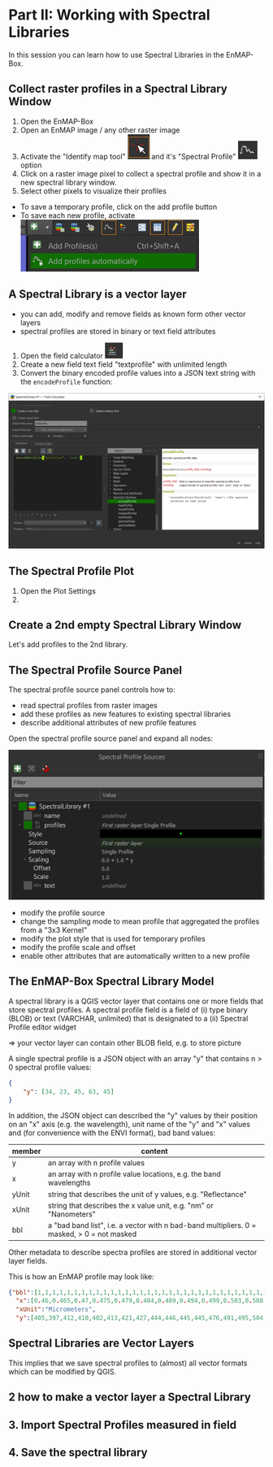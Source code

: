 # Part II: Working with Spectral Libraries

In this session you can learn how to use Spectral Libraries in the EnMAP-Box.


## Collect raster profiles in a Spectral Library Window

1. Open the EnMAP-Box
2. Open an EnMAP image / any other raster image
3. Activate the "Identify map tool" ![maptool_identify_spectralprofiles.png](img/maptool_identify_spectralprofiles.png) 
and it's "Spectral Profile" ![maptool_identify.png](img/maptool_identify.png) option 
4. Click on a raster image pixel to collect a spectral profile and show it in a new spectral library window.
5. Select other pixels to visualize their profiles

- To save a temporary profile, click on the add profile button
- To save each new profile, activate ![Add profiles automatically](img/add_profiles_automatically.png)

## A Spectral Library is a vector layer

- you can add, modify and remove fields as known form other vector layers
- spectral profiles are stored in binary or text field attributes

1. Open the field calculator ![field calculator](img/field_calculator_icon.png)
2. Create a new field text field "textprofile" with unlimited length
3. Convert the binary encoded profile values into a JSON text string with the `encodeProfile` function:

![create_text_profile_field.png](img/create_text_profile_field.png)

## The Spectral Profile Plot

1. Open the Plot Settings
2. 



## Create a 2nd empty Spectral Library Window


Let's add profiles to the 2nd library.


## The Spectral Profile Source Panel

The spectral profile source panel controls how to:
- read spectral profiles from raster images 
- add these profiles as new features to existing spectral libraries
- describe additional attributes of new profile features

Open the spectral profile source panel and expand all nodes:

![spectral_profile_source_panel.png](img/spectral_profile_source_panel.png)

- modify the profile source
- change the sampling mode to mean profile that aggregated the profiles from a "3x3 Kernel" 
- modify the plot style that is used for temporary profiles
- modify the profile scale and offset
- enable other attributes that are automatically written to a new profile 



## The EnMAP-Box Spectral Library Model

A spectral library is a QGIS vector layer that contains one or more fields that store spectral profiles.
A spectral profile field is a field of 
    (i) type binary (BLOB) or text (VARCHAR, unlimited) that is designated to a 
    (ii) Spectral Profile editor widget

=> your vector layer can contain other BLOB field, e.g. to store picture

A single spectral profile is a JSON object with an array "y" that contains n > 0 spectral profile values:

````json
{
    "y": [34, 23, 45, 63, 45]
}
````

In addition, the JSON object can described the "y" values by their position on an "x" axis (e.g. the wavelength), 
unit name of the "y" and "x" values and (for convenience with the ENVI format), bad band values:

| member | content                                                                                    |
|--------|--------------------------------------------------------------------------------------------|
| y      | an array with n profile values                                                             |
| x      | an array with n profile value locations, e.g. the band wavelengths                         |
| yUnit  | string that describes the unit of y values, e.g. "Reflectance"                             |
| xUnit  | string that describes the x value unit, e.g. "nm" or "Nanometers"                          |
| bbl    | a "bad band list", i.e. a vector with n bad-band multipliers. 0 = masked, > 0 = not masked |


Other metadata to describe spectra profiles are stored in additional vector layer fields.

This is how an EnMAP profile may look like:
````json
{"bbl":[1,1,1,1,1,1,1,1,1,1,1,1,1,1,1,1,1,1,1,1,1,1,1,1,1,1,1,1,1,1,1,1,1,1,1,1,1,1,1,1,1,1,1,1,1,1,1,1,1,1,1,1,1,1,1,1,1,1,1,1,1,1,1,1,1,1,1,1,1,1,1,1,1,1,1,1,1,1,1,1,1,1,1,1,1,1,1,1,1,1,1,1,1,1,1,1,1,1,1,1,1,1,1,1,1,1,1,1,1,1,1,1,1,1,1,1,1,1,1,1,1,1,1,1,1,1,1,1,1,1,1,1,1,1,1,1,1,1,1,1,1,1,1,1,1,1,1,1,1,1,1,1,1,1,1,1,1,1,1,1,1,1,1,1,1,1,1,1,1,1,1,1,1,1,1,1,1],
  "x":[0.46,0.465,0.47,0.475,0.479,0.484,0.489,0.494,0.499,0.503,0.508,0.513,0.518,0.523,0.528,0.533,0.538,0.543,0.549,0.554,0.559,0.565,0.57,0.575,0.581,0.587,0.592,0.598,0.604,0.61,0.616,0.622,0.628,0.634,0.64,0.646,0.653,0.659,0.665,0.672,0.679,0.685,0.692,0.699,0.706,0.713,0.72,0.727,0.734,0.741,0.749,0.756,0.763,0.771,0.778,0.786,0.793,0.801,0.809,0.817,0.824,0.832,0.84,0.848,0.856,0.864,0.872,0.88,0.888,0.896,0.915,0.924,0.934,0.944,0.955,0.965,0.975,0.986,0.997,1.007,1.018,1.029,1.04,1.051,1.063,1.074,1.086,1.097,1.109,1.12,1.132,1.144,1.155,1.167,1.179,1.191,1.203,1.215,1.227,1.239,1.251,1.263,1.275,1.287,1.299,1.311,1.323,1.522,1.534,1.545,1.557,1.568,1.579,1.59,1.601,1.612,1.624,1.634,1.645,1.656,1.667,1.678,1.689,1.699,1.71,1.721,1.731,1.742,1.752,1.763,1.773,1.783,2.044,2.053,2.062,2.071,2.08,2.089,2.098,2.107,2.115,2.124,2.133,2.141,2.15,2.159,2.167,2.176,2.184,2.193,2.201,2.21,2.218,2.226,2.234,2.243,2.251,2.259,2.267,2.275,2.283,2.292,2.3,2.308,2.315,2.323,2.331,2.339,2.347,2.355,2.363,2.37,2.378,2.386,2.393,2.401,2.409],
  "xUnit":"Micrometers",
  "y":[405,397,412,410,402,413,421,427,444,446,445,445,476,491,495,504,504,519,532,530,536,539,533,527,529,527,529,526,530,524,520,521,522,523,507,514,505,502,494,497,543,603,703,769,845,930,1007,1096,1178,1249,1314,1359,1388,1386,1419,1432,1432,1435,1471,1498,1479,1487,1482,1499,1507,1517,1509,1534,1532,1507,1557,1527,1552,1605,1534,1555,1577,1564,1582,1600,1611,1643,1659,1678,1684,1672,1687,1659,1697,1624,1612,1602,1576,1515,1508,1513,1522,1542,1575,1602,1632,1649,1663,1639,1602,1587,1530,977,996,1026,1063,1086,1108,1123,1169,1177,1191,1194,1210,1222,1208,1201,1187,1182,1146,1157,1112,1093,1085,1096,1058,1041,754,781,804,796,780,792,812,825,851,803,812,836,834,818,823,842,842,860,851,880,844,856,847,846,819,842,820,754,768,731,728,750,695,735,675,718,640,601,684,744,635,568,696,637,592]}
````

## Spectral Libraries are Vector Layers

This implies that we save spectral profiles to (almost) all vector formats which can be modified by QGIS.


## 2 how to make a vector layer a Spectral Library



## 3. Import Spectral Profiles measured in field


## 4. Save the spectral library 
